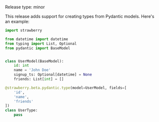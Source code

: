 Release type: minor

This release adds support for creating types from Pydantic models. Here's an
example:

```python
import strawberry

from datetime import datetime
from typing import List, Optional
from pydantic import BaseModel


class UserModel(BaseModel):
    id: int
    name = 'John Doe'
    signup_ts: Optional[datetime] = None
    friends: List[int] = []

@strawberry.beta.pydantic.type(model=UserModel, fields=[
    'id',
    'name',
    'friends'
])
class UserType:
    pass
```
